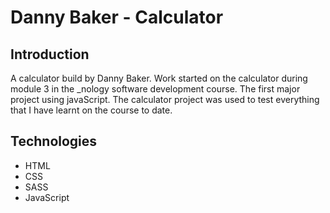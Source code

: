 # Danny Baker - Calculator

## Introduction

A calculator build by Danny Baker. Work started on the calculator during module 3 in the _nology software development course. The first major project using javaScript. The calculator project was used to test everything that I have learnt on the course to date.

## Technologies

* HTML
* CSS
* SASS
* JavaScript